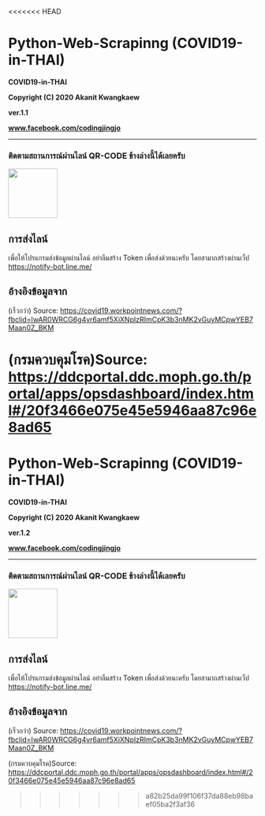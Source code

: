 <<<<<<< HEAD
# Python-Web-Scrapinng (COVID19-in-THAI)

__COVID19-in-THAI__ 

__Copyright (C) 2020 Akanit Kwangkaew__ 

__ver.1.1__

__www.facebook.com/codingjingjo__ 


___
### ติดตามสถานการณ์ผ่านไลน์ QR-CODE ข้างล่างนี้ได้เลยครับ

<img src="https://user-images.githubusercontent.com/9077501/77223913-707fa700-6b93-11ea-9b20-229028daf421.jpg" width="100" height="100">

## การส่งไลน์
เพื่อให้โปรแกรมส่งข้อมูลผ่านไลน์ อย่าลืมสร้าง Token เพื่อส่งด้วยนะครับ
โดยสามาถสร้างผ่านเว็ป https://notify-bot.line.me/

## อ้างอิงข้อมูลจาก

(เร็วกว่า) Source: https://covid19.workpointnews.com/?fbclid=IwAR0WRCG6g4vr6amf5XiXNpIzRImCpK3b3nMK2vGuyMCpwYEB7Maan0Z_BKM

(กรมควบคุมโรค)Source: https://ddcportal.ddc.moph.go.th/portal/apps/opsdashboard/index.html#/20f3466e075e45e5946aa87c96e8ad65
=======
# Python-Web-Scrapinng (COVID19-in-THAI)

__COVID19-in-THAI__ 

__Copyright (C) 2020 Akanit Kwangkaew__ 

__ver.1.2__

__www.facebook.com/codingjingjo__ 


___
### ติดตามสถานการณ์ผ่านไลน์ QR-CODE ข้างล่างนี้ได้เลยครับ

<img src="https://user-images.githubusercontent.com/9077501/77223913-707fa700-6b93-11ea-9b20-229028daf421.jpg" width="100" height="100">

## การส่งไลน์
เพื่อให้โปรแกรมส่งข้อมูลผ่านไลน์ อย่าลืมสร้าง Token เพื่อส่งด้วยนะครับ
โดยสามาถสร้างผ่านเว็ป https://notify-bot.line.me/

## อ้างอิงข้อมูลจาก

(เร็วกว่า) Source: https://covid19.workpointnews.com/?fbclid=IwAR0WRCG6g4vr6amf5XiXNpIzRImCpK3b3nMK2vGuyMCpwYEB7Maan0Z_BKM

(กรมควบคุมโรค)Source: https://ddcportal.ddc.moph.go.th/portal/apps/opsdashboard/index.html#/20f3466e075e45e5946aa87c96e8ad65
>>>>>>> a82b25da99f106f37da88eb98baef05ba2f3af36
